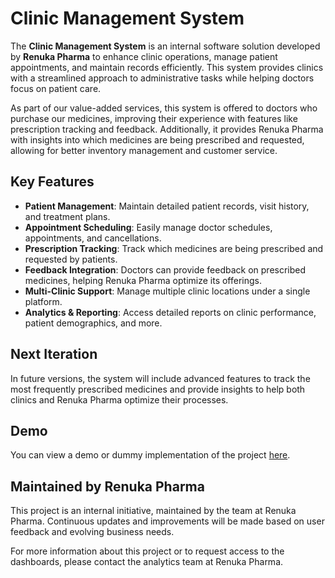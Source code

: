 # Clinic Management System

The **Clinic Management System** is an internal software solution developed by **Renuka Pharma** to enhance clinic operations, manage patient appointments, and maintain records efficiently. This system provides clinics with a streamlined approach to administrative tasks while helping doctors focus on patient care. 

As part of our value-added services, this system is offered to doctors who purchase our medicines, improving their experience with features like prescription tracking and feedback. Additionally, it provides Renuka Pharma with insights into which medicines are being prescribed and requested, allowing for better inventory management and customer service.

## Key Features

- **Patient Management**: Maintain detailed patient records, visit history, and treatment plans.
- **Appointment Scheduling**: Easily manage doctor schedules, appointments, and cancellations.
- **Prescription Tracking**: Track which medicines are being prescribed and requested by patients.
- **Feedback Integration**: Doctors can provide feedback on prescribed medicines, helping Renuka Pharma optimize its offerings.
- **Multi-Clinic Support**: Manage multiple clinic locations under a single platform.
- **Analytics & Reporting**: Access detailed reports on clinic performance, patient demographics, and more.

## Next Iteration

In future versions, the system will include advanced features to track the most frequently prescribed medicines and provide insights to help both clinics and Renuka Pharma optimize their processes.

## Demo

You can view a demo or dummy implementation of the project [here](https://github.com/Dark-Shaun/Dark-Shaun-Bright_Smile_Dental_Systems). 

## Maintained by Renuka Pharma

This project is an internal initiative, maintained by the team at Renuka Pharma. Continuous updates and improvements will be made based on user feedback and evolving business needs.

For more information about this project or to request access to the dashboards, please contact the analytics team at Renuka Pharma.

